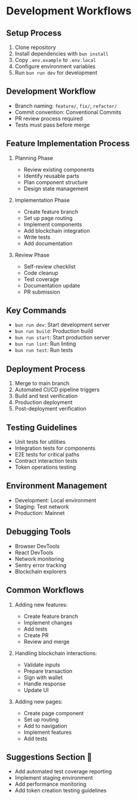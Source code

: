 # Development Workflows

## Setup Process
1. Clone repository
2. Install dependencies with `bun install`
3. Copy `.env.example` to `.env.local`
4. Configure environment variables
5. Run `bun run dev` for development

## Development Workflow
- Branch naming: `feature/`, `fix/`, `refactor/`
- Commit convention: Conventional Commits
- PR review process required
- Tests must pass before merge

## Feature Implementation Process
1. Planning Phase
   - Review existing components
   - Identify reusable parts
   - Plan component structure
   - Design state management

2. Implementation Phase
   - Create feature branch
   - Set up page routing
   - Implement components
   - Add blockchain integration
   - Write tests
   - Add documentation

3. Review Phase
   - Self-review checklist
   - Code cleanup
   - Test coverage
   - Documentation update
   - PR submission

## Key Commands
- `bun run dev`: Start development server
- `bun run build`: Production build
- `bun run start`: Start production server
- `bun run lint`: Run linting
- `bun run test`: Run tests

## Deployment Process
1. Merge to main branch
2. Automated CI/CD pipeline triggers
3. Build and test verification
4. Production deployment
5. Post-deployment verification

## Testing Guidelines
- Unit tests for utilities
- Integration tests for components
- E2E tests for critical paths
- Contract interaction tests
- Token operations testing

## Environment Management
- Development: Local environment
- Staging: Test network
- Production: Mainnet

## Debugging Tools
- Browser DevTools
- React DevTools
- Network monitoring
- Sentry error tracking
- Blockchain explorers

## Common Workflows
1. Adding new features:
   - Create feature branch
   - Implement changes
   - Add tests
   - Create PR
   - Review and merge

2. Handling blockchain interactions:
   - Validate inputs
   - Prepare transaction
   - Sign with wallet
   - Handle response
   - Update UI

3. Adding new pages:
   - Create page component
   - Set up routing
   - Add to navigation
   - Implement features
   - Add tests

## Suggestions Section 📝
- Add automated test coverage reporting
- Implement staging environment
- Add performance monitoring
- Add token creation testing guidelines 